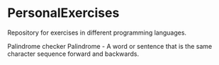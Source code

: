# PersonalExercises
Repository for exercises in different programming languages.

Palindrome checker
Palindrome - A word or sentence that is the same character sequence forward and backwards.
